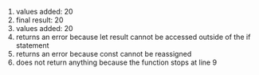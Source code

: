 1. values added: 20
2. final result: 20
3. values added: 20
4. returns an error because let result cannot be accessed outside of the if statement
5. returns an error because const cannot be reassigned
6. does not return anything because the function stops at line 9

